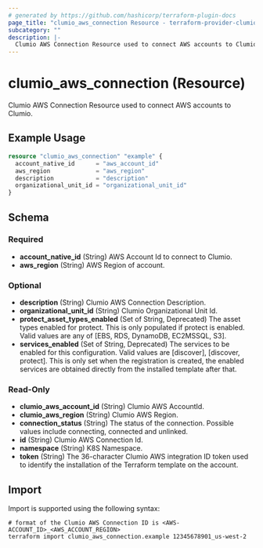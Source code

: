 ```yaml
---
# generated by https://github.com/hashicorp/terraform-plugin-docs
page_title: "clumio_aws_connection Resource - terraform-provider-clumio"
subcategory: ""
description: |-
  Clumio AWS Connection Resource used to connect AWS accounts to Clumio.
---
```


# clumio_aws_connection (Resource)

Clumio AWS Connection Resource used to connect AWS accounts to Clumio.

## Example Usage

```terraform
resource "clumio_aws_connection" "example" {
  account_native_id      = "aws_account_id"
  aws_region             = "aws_region"
  description            = "description"
  organizational_unit_id = "organizational_unit_id"
}
```

<!-- schema generated by tfplugindocs -->
## Schema

### Required

- **account_native_id** (String) AWS Account Id to connect to Clumio.
- **aws_region** (String) AWS Region of account.

### Optional

- **description** (String) Clumio AWS Connection Description.
- **organizational_unit_id** (String) Clumio Organizational Unit Id.
- **protect_asset_types_enabled** (Set of String, Deprecated) The asset types enabled for protect. This is only populated if protect is enabled. Valid values are any of [EBS, RDS, DynamoDB, EC2MSSQL, S3].
- **services_enabled** (Set of String, Deprecated) The services to be enabled for this configuration. Valid values are [discover], [discover, protect]. This is only set when the registration is created, the enabled services are obtained directly from the installed template after that.

### Read-Only

- **clumio_aws_account_id** (String) Clumio AWS AccountId.
- **clumio_aws_region** (String) Clumio AWS Region.
- **connection_status** (String) The status of the connection. Possible values include connecting, connected and unlinked.
- **id** (String) Clumio AWS Connection Id.
- **namespace** (String) K8S Namespace.
- **token** (String) The 36-character Clumio AWS integration ID token used to identify the installation of the Terraform template on the account.

## Import

Import is supported using the following syntax:

```shell
# format of the Clumio AWS Connection ID is <AWS-ACCOUNT_ID>_<AWS_ACCOUNT_REGION>
terraform import clumio_aws_connection.example 12345678901_us-west-2
```
